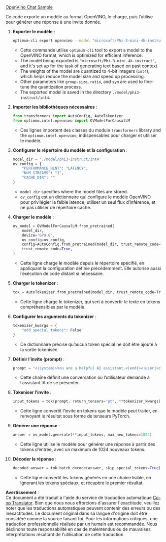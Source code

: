 <!--
CO_OP_TRANSLATOR_METADATA:
{
  "original_hash": "a2a54312eea82ac654fb0f6d39b1f772",
  "translation_date": "2025-05-07T14:08:09+00:00",
  "source_file": "md/02.Application/01.TextAndChat/Phi3/E2E_OpenVino_Chat.md",
  "language_code": "fr"
}
-->
[OpenVino Chat Sample](../../../../../../code/06.E2E/E2E_OpenVino_Chat_Phi3-instruct.ipynb)

Ce code exporte un modèle au format OpenVINO, le charge, puis l’utilise pour générer une réponse à une invite donnée.

1. **Exporter le modèle** :  
   ```bash
   optimum-cli export openvino --model "microsoft/Phi-3-mini-4k-instruct" --task text-generation-with-past --weight-format int4 --group-size 128 --ratio 0.6 --sym --trust-remote-code ./model/phi3-instruct/int4
   ```  
   - Cette commande utilise `optimum-cli` tool to export a model to the OpenVINO format, which is optimized for efficient inference.
   - The model being exported is `"microsoft/Phi-3-mini-4k-instruct"`, and it's set up for the task of generating text based on past context.
   - The weights of the model are quantized to 4-bit integers (`int4`), which helps reduce the model size and speed up processing.
   - Other parameters like `group-size`, `ratio`, and `sym` are used to fine-tune the quantization process.
   - The exported model is saved in the directory `./model/phi3-instruct/int4`.

2. **Importer les bibliothèques nécessaires** :  
   ```python
   from transformers import AutoConfig, AutoTokenizer
   from optimum.intel.openvino import OVModelForCausalLM
   ```  
   - Ces lignes importent des classes du module `transformers` library and the `optimum.intel.openvino`, indispensables pour charger et utiliser le modèle.

3. **Configurer le répertoire du modèle et la configuration** :  
   ```python
   model_dir = './model/phi3-instruct/int4'
   ov_config = {
       "PERFORMANCE_HINT": "LATENCY",
       "NUM_STREAMS": "1",
       "CACHE_DIR": ""
   }
   ```  
   - `model_dir` specifies where the model files are stored.
   - `ov_config` est un dictionnaire qui configure le modèle OpenVINO pour privilégier la faible latence, utiliser un seul flux d’inférence, et ne pas utiliser de répertoire cache.

4. **Charger le modèle** :  
   ```python
   ov_model = OVModelForCausalLM.from_pretrained(
       model_dir,
       device='GPU.0',
       ov_config=ov_config,
       config=AutoConfig.from_pretrained(model_dir, trust_remote_code=True),
       trust_remote_code=True,
   )
   ```  
   - Cette ligne charge le modèle depuis le répertoire spécifié, en appliquant la configuration définie précédemment. Elle autorise aussi l’exécution de code distant si nécessaire.

5. **Charger le tokenizer** :  
   ```python
   tok = AutoTokenizer.from_pretrained(model_dir, trust_remote_code=True)
   ```  
   - Cette ligne charge le tokenizer, qui sert à convertir le texte en tokens compréhensibles par le modèle.

6. **Configurer les arguments du tokenizer** :  
   ```python
   tokenizer_kwargs = {
       "add_special_tokens": False
   }
   ```  
   - Ce dictionnaire précise qu’aucun token spécial ne doit être ajouté à la sortie tokenisée.

7. **Définir l’invite (prompt)** :  
   ```python
   prompt = "<|system|>You are a helpful AI assistant.<|end|><|user|>can you introduce yourself?<|end|><|assistant|>"
   ```  
   - Cette chaîne définit une conversation où l’utilisateur demande à l’assistant IA de se présenter.

8. **Tokeniser l’invite** :  
   ```python
   input_tokens = tok(prompt, return_tensors="pt", **tokenizer_kwargs)
   ```  
   - Cette ligne convertit l’invite en tokens que le modèle peut traiter, en renvoyant le résultat sous forme de tenseurs PyTorch.

9. **Générer une réponse** :  
   ```python
   answer = ov_model.generate(**input_tokens, max_new_tokens=1024)
   ```  
   - Cette ligne utilise le modèle pour générer une réponse à partir des tokens d’entrée, avec un maximum de 1024 nouveaux tokens.

10. **Décoder la réponse** :  
    ```python
    decoded_answer = tok.batch_decode(answer, skip_special_tokens=True)[0]
    ```  
    - Cette ligne convertit les tokens générés en une chaîne lisible, en ignorant les tokens spéciaux, et récupère le premier résultat.

**Avertissement** :  
Ce document a été traduit à l'aide du service de traduction automatique [Co-op Translator](https://github.com/Azure/co-op-translator). Bien que nous nous efforcions d'assurer l'exactitude, veuillez noter que les traductions automatiques peuvent contenir des erreurs ou des inexactitudes. Le document original dans sa langue d'origine doit être considéré comme la source faisant foi. Pour les informations critiques, une traduction professionnelle réalisée par un humain est recommandée. Nous déclinons toute responsabilité en cas de malentendus ou de mauvaises interprétations résultant de l'utilisation de cette traduction.